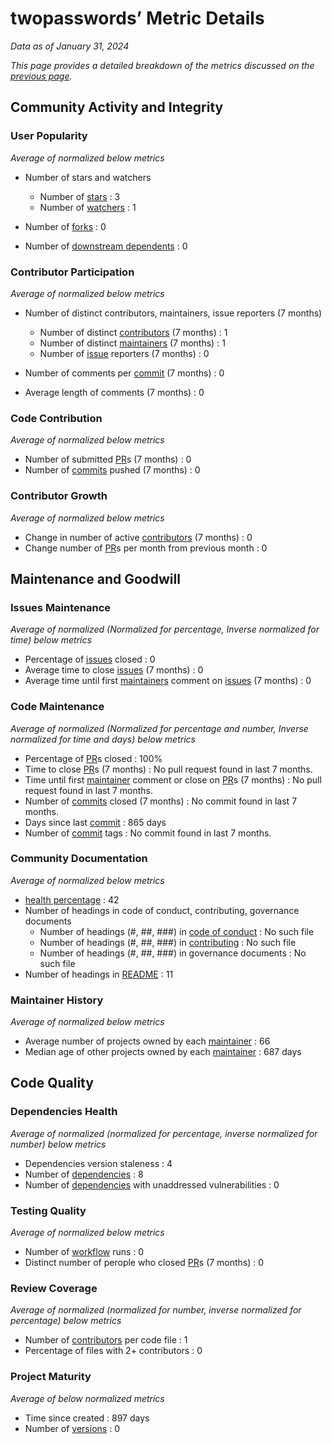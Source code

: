 # twopasswords’ Metric Details

*Data as of January 31, 2024*

*This page provides a detailed breakdown of the metrics discussed on the [previous page](https://github.com/Elijahzyp/twopasswords_TrustLabel/tree/main).*

## Community Activity and Integrity

### User Popularity

*Average of normalized below metrics*

- Number of stars and watchers
  - Number of [stars](https://docs.github.com/en/get-started/exploring-projects-on-github/saving-repositories-with-stars#about-stars) : 3
  - Number of [watchers](https://docs.github.com/en/rest/activity/watching?apiVersion=2022-11-28#about-watching) : 1

- Number of [forks](https://docs.github.com/en/pull-requests/collaborating-with-pull-requests/working-with-forks/fork-a-repo) : 0
- Number of [downstream dependents](https://docs.github.com/en/code-security/supply-chain-security/understanding-your-software-supply-chain/exploring-the-dependencies-of-a-repository) : 0

### Contributor Participation

*Average of normalized below metrics*

- Number of distinct contributors, maintainers, issue reporters (7 months) 

  - Number of distinct [contributors](https://opensource.guide/how-to-contribute/#anatomy-of-an-open-source-project) (7 months) : 1
  - Number of distinct [maintainers](https://opensource.guide/how-to-contribute/#anatomy-of-an-open-source-project) (7 months) : 1
  - Number of [issue](https://docs.github.com/en/issues/tracking-your-work-with-issues/about-issues) reporters (7 months) : 0

- Number of comments per [commit](https://docs.github.com/en/pull-requests/committing-changes-to-your-project/creating-and-editing-commits/about-commits) (7 months) : 0
- Average length of comments (7 months) : 0

### Code Contribution

*Average of normalized below metrics*

- Number of submitted [PR](https://docs.github.com/en/pull-requests/collaborating-with-pull-requests/proposing-changes-to-your-work-with-pull-requests/about-pull-requests)s (7 months) : 0
- Number of [commits](https://docs.github.com/en/pull-requests/committing-changes-to-your-project/creating-and-editing-commits/about-commits) pushed (7 months) : 0

### Contributor Growth

*Average of normalized below metrics*

- Change in number of active [contributors](https://opensource.guide/how-to-contribute/#anatomy-of-an-open-source-project) (7 months) : 0
- Change number of [PR](https://docs.github.com/en/pull-requests/collaborating-with-pull-requests/proposing-changes-to-your-work-with-pull-requests/about-pull-requests)s per month from previous month : 0



## Maintenance and Goodwill

### Issues Maintenance

*Average of normalized (Normalized for percentage, Inverse normalized for time) below metrics*

- Percentage of [issues](https://docs.github.com/en/issues/tracking-your-work-with-issues/about-issues) closed : 0
- Average time to close [issues](https://docs.github.com/en/issues/tracking-your-work-with-issues/about-issues) (7 months) : 0
- Average time until first [maintainers](https://opensource.guide/how-to-contribute/#anatomy-of-an-open-source-project) comment on [issues](https://docs.github.com/en/issues/tracking-your-work-with-issues/about-issues) (7 months) : 0

### Code Maintenance

*Average of normalized (Normalized for percentage and number, Inverse normalized for time and days) below metrics*

- Percentage of [PR](https://docs.github.com/en/pull-requests/collaborating-with-pull-requests/proposing-changes-to-your-work-with-pull-requests/about-pull-requests)s closed : 100%
- Time to close [PR](https://docs.github.com/en/pull-requests/collaborating-with-pull-requests/proposing-changes-to-your-work-with-pull-requests/about-pull-requests)s (7 months) : No pull request found in last 7 months.
- Time until first [maintainer](https://opensource.guide/how-to-contribute/#anatomy-of-an-open-source-project) comment or close on [PR](https://docs.github.com/en/pull-requests/collaborating-with-pull-requests/proposing-changes-to-your-work-with-pull-requests/about-pull-requests)s (7 months) : No pull request found in last 7 months.
- Number of [commits](https://docs.github.com/en/pull-requests/committing-changes-to-your-project/creating-and-editing-commits/about-commits) closed (7 months) : No commit found in last 7 months.
- Days since last [commit](https://docs.github.com/en/pull-requests/committing-changes-to-your-project/creating-and-editing-commits/about-commits) : 865 days
- Number of [commit](https://docs.github.com/en/pull-requests/committing-changes-to-your-project/creating-and-editing-commits/about-commits) tags : No commit found in last 7 months.
 
### Community Documentation

*Average of normalized below metrics*

- [health percentage](https://docs.github.com/en/communities/setting-up-your-project-for-healthy-contributions/creating-a-default-community-health-file) : 42
- Number of headings in code of conduct, contributing, governance documents
  - Number of headings (#, ##, ###) in [code of conduct](https://docs.github.com/en/communities/setting-up-your-project-for-healthy-contributions/adding-a-code-of-conduct-to-your-project) : No such file
  - Number of headings (#, ##, ###) in [contributing](https://docs.github.com/en/communities/setting-up-your-project-for-healthy-contributions/setting-guidelines-for-repository-contributors) : No such file
  - Number of headings (#, ##, ###) in governance documents : No such file
- Number of headings in [README](https://docs.github.com/en/repositories/managing-your-repositorys-settings-and-features/customizing-your-repository/about-readmes) : 11

### Maintainer History

*Average of normalized below metrics*

- Average number of projects owned by each [maintainer](https://opensource.guide/how-to-contribute/#anatomy-of-an-open-source-project) : 66
- Median age of other projects owned by each [maintainer](https://opensource.guide/how-to-contribute/#anatomy-of-an-open-source-project) : 687 days



## Code Quality

### Dependencies Health

*Average of normalized (normalized for percentage, inverse normalized for number) below metrics*

- Dependencies version staleness : 4
- Number of  [dependencies](https://docs.github.com/en/code-security/supply-chain-security/understanding-your-software-supply-chain/exploring-the-dependencies-of-a-repository) : 8
- Number of [dependencies](https://docs.github.com/en/code-security/supply-chain-security/understanding-your-software-supply-chain/exploring-the-dependencies-of-a-repository) with unaddressed vulnerabilities : 0

### Testing Quality

*Average of normalized below metrics*

- Number of [workflow](https://docs.github.com/en/actions/using-workflows/about-workflows) runs : 0
- Distinct number of perople who closed [PR](https://docs.github.com/en/pull-requests/collaborating-with-pull-requests/proposing-changes-to-your-work-with-pull-requests/about-pull-requests)s (7 months) : 0

### Review Coverage

*Average of normalized (normalized for number, inverse normalized for percentage) below metrics*

- Number of [contributors](https://opensource.guide/how-to-contribute/#anatomy-of-an-open-source-project) per code file : 1
- Percentage of files with 2+ contributors : 0

### Project Maturity

*Average of below normalized metrics*

- Time since created : 897 days
- Number of [versions](https://docs.github.com/en/repositories/releasing-projects-on-github/about-releases) : 0
